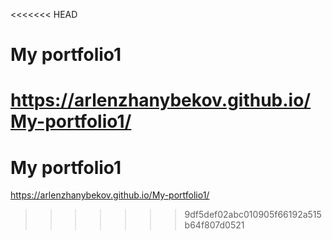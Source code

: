 <<<<<<< HEAD

# My portfolio1

https://arlenzhanybekov.github.io/My-portfolio1/
=======
# My portfolio1

https://arlenzhanybekov.github.io/My-portfolio1/
>>>>>>> 9df5def02abc010905f66192a515b64f807d0521
